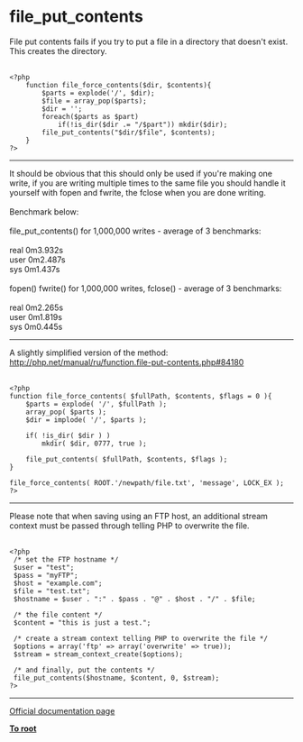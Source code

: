# file_put_contents



File put contents fails if you try to put a file in a directory that doesn&apos;t exist. This creates the directory.<br><br>

```
<?php
    function file_force_contents($dir, $contents){
        $parts = explode('/', $dir);
        $file = array_pop($parts);
        $dir = '';
        foreach($parts as $part)
            if(!is_dir($dir .= "/$part")) mkdir($dir);
        file_put_contents("$dir/$file", $contents);
    }
?>
```
  

---

It should be obvious that this should only be used if you&apos;re making one write, if you are writing multiple times to the same file you should handle it yourself with fopen and fwrite, the fclose when you are done writing.<br><br>Benchmark below:<br><br>file_put_contents() for 1,000,000 writes - average of 3 benchmarks:<br><br> real 0m3.932s<br> user 0m2.487s<br> sys 0m1.437s<br><br>fopen() fwrite() for 1,000,000 writes, fclose() -  average of 3 benchmarks:<br><br> real 0m2.265s<br> user 0m1.819s<br> sys 0m0.445s  

---

A slightly simplified version of the method: http://php.net/manual/ru/function.file-put-contents.php#84180<br><br>

```
<?php 
function file_force_contents( $fullPath, $contents, $flags = 0 ){
    $parts = explode( '/', $fullPath );
    array_pop( $parts );
    $dir = implode( '/', $parts );
    
    if( !is_dir( $dir ) )
        mkdir( $dir, 0777, true );
    
    file_put_contents( $fullPath, $contents, $flags );
}

file_force_contents( ROOT.'/newpath/file.txt', 'message', LOCK_EX );
?>
```
  

---

Please note that when saving using an FTP host, an additional stream context must be passed through telling PHP to overwrite the file.<br><br>

```
<?php
 /* set the FTP hostname */
 $user = "test";
 $pass = "myFTP";
 $host = "example.com";
 $file = "test.txt";
 $hostname = $user . ":" . $pass . "@" . $host . "/" . $file;

 /* the file content */
 $content = "this is just a test.";
 
 /* create a stream context telling PHP to overwrite the file */
 $options = array('ftp' => array('overwrite' => true));
 $stream = stream_context_create($options);
 
 /* and finally, put the contents */
 file_put_contents($hostname, $content, 0, $stream);
?>
```
  

---

[Official documentation page](https://www.php.net/manual/en/function.file-put-contents.php)

**[To root](/README.md)**